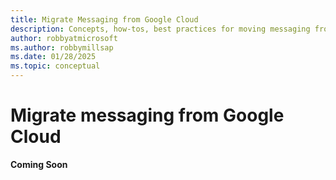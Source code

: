 ```yaml
---
title: Migrate Messaging from Google Cloud
description: Concepts, how-tos, best practices for moving messaging from Google Cloud to Azure.
author: robbyatmicrosoft
ms.author: robbymillsap
ms.date: 01/28/2025  
ms.topic: conceptual
---
```


# Migrate messaging from Google Cloud

**Coming Soon**